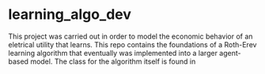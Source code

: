 # learning_algo_dev
This project was carried out in order to model the economic behavior of an eletrical utility that learns. This repo contains the foundations of a Roth-Erev learning algorithm that eventually was implemented into a larger agent-based model. The class for the algorithm itself is found in 
